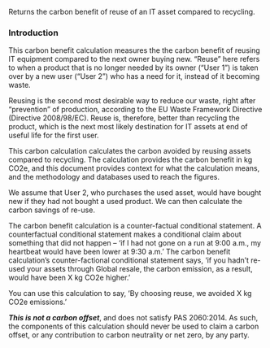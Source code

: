 Returns the carbon benefit of reuse of an IT asset compared to recycling.

<h3>Introduction</h3>

This carbon benefit calculation measures the the carbon benefit of reusing IT equipment compared to the next owner buying new.
“Reuse” here refers to when a product that is no longer needed by its owner (“User 1”) is taken over by a new user (“User 2”) who has a need for it, instead of it becoming waste.

Reusing is the second most desirable way to reduce our waste, right after “prevention” of production, according to the EU Waste Framework Directive (Directive 2008/98/EC).  Reuse is, therefore, better than recycling the product, which is the next most likely destination for IT assets at end of useful life for the first user.

This carbon calculation calculates the carbon avoided by reusing assets compared to recycling. 
The calculation provides the carbon benefit in kg CO2e, and this document provides context for what the calculation means, and the methodology and databases used to reach the figures.

We assume that User 2, who purchases the used asset, would have bought new if they had not bought a used product. We can then calculate the carbon savings of re-use.

The carbon benefit calculation is a counter-factual conditional statement. A counterfactual conditional statement makes a conditional claim about something that did not happen – ‘if I had not gone on a run at 9:00 a.m., my heartbeat would have been lower at 9:30 a.m.’ 
The carbon benefit calculation’s counter-factional conditional statement says, ‘if you hadn’t re-used your assets through Global resale, the carbon emission, as a result, would have been X kg CO2e higher.’

You can use this calculation to say, ‘By choosing reuse, we avoided X kg CO2e emissions.’

***This is not a carbon offset***, and does not satisfy PAS 2060:2014. 
As such, the components of this calculation  should never be used to claim a carbon offset, or any contribution to carbon neutrality or net zero, by any party.
